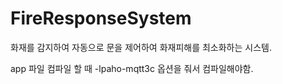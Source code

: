 # FireResponseSystem

화재를 감지하여 자동으로 문을 제어하여 화재피해를 최소화하는 시스템.

app 파일 컴파일 할 때 -lpaho-mqtt3c 옵션을 줘서 컴파일해야함.